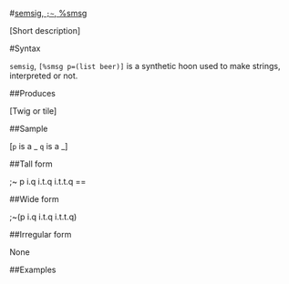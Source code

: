 #[semsig, `;~`, %smsg](#smsg)

[Short description]

#Syntax

`semsig`, `[%smsg p=(list beer)]` is a synthetic hoon used to
make strings, interpreted or not.

##Produces

[Twig or tile]

##Sample

[`p` is a _
`q` is a _]

##Tall form

;~  p
      i.q
      i.t.q
      i.t.t.q
    ==

##Wide form

;~(p i.q i.t.q i.t.t.q)

##Irregular form

None

##Examples



